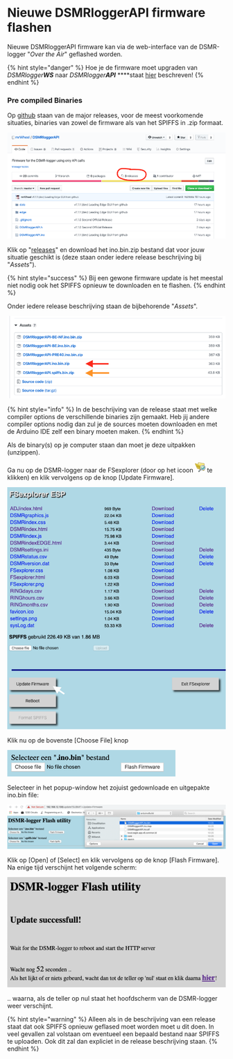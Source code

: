 # Nieuwe DSMRloggerAPI firmware flashen

Nieuwe DSMRloggerAPI firmware kan via de web-interface van de DSMR-logger "_Over the Air_" geflashed worden.

{% hint style="danger" %}
Hoe je de firmware moet upgraden van _DSMRlogger**WS**_ naar _DSMRlogger**API**_ ****staat [hier](upgrade-dsmrloggerws-naar-dsmrloggerapi.md) beschreven!
{% endhint %}

### Pre compiled Binaries

Op [github](https://github.com/mrWheel/DSMRloggerAPI) staan van de major releases, voor de meest voorkomende situaties, binaries van zowel de firmware als van het SPIFFS in .zip formaat. 

![](.gitbook/assets/githubmain.png)

Klik op "[releases](https://github.com/mrWheel/DSMRloggerAPI/releases)" en download het ino.bin.zip bestand dat voor jouw situatie geschikt is \(deze staan onder iedere release beschrijving bij "_Assets_"\).

{% hint style="success" %}
Bij een gewone firmware update is het meestal niet nodig ook het SPIFFS opnieuw te downloaden en te flashen.
{% endhint %}

Onder iedere release beschrijving staan de bijbehorende "_Assets_".

![](.gitbook/assets/githubselectzip.png)

{% hint style="info" %}
In de beschrijving van de release staat met welke compiler options de verschillende binaries zijn gemaakt. Heb jij andere compiler options nodig dan zul je de sources moeten downloaden en met de Arduino IDE zelf een binary moeten maken.
{% endhint %}

Als de binary\(s\) op je computer staan dan moet je deze uitpakken \(unzippen\).

Ga nu op de DSMR-logger naar de FSexplorer \(door op het icoon ![](.gitbook/assets/fsexplorer_icon.png) te klikken\) en klik vervolgens op de knop \[Update Firmware\].

![](.gitbook/assets/fsexplorerfwupdate.png)

Klik nu op de bovenste \[Choose File\] knop 

![](.gitbook/assets/chooseino.png)

Selecteer in het popup-window het zojuist gedownloade en uitgepakte ino.bin file:

![](.gitbook/assets/updateselectfw.png)

Klik op \[Open\] of \[Select\] en klik vervolgens op de knop \[Flash Firmware\].   
Na enige tijd verschijnt het volgende scherm:

![](.gitbook/assets/updatesuccess.png)

.. waarna, als de teller op nul staat het hoofdscherm van de DSMR-logger weer verschijnt.

{% hint style="warning" %}
Alleen als in de beschrijving van een release staat dat ook SPIFFS opnieuw geflased moet worden moet u dit doen. In veel gevallen zal volstaan om eventueel een bepaald bestand naar SPIFFS te uploaden. Ook dit zal dan expliciet in de release beschrijving staan.
{% endhint %}

